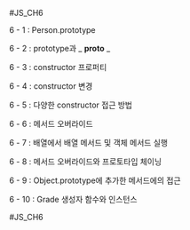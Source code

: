 #JS_CH6

6 - 1 : Person.prototype 

6 - 2 : prototype과 _ __proto__ _

6 - 3 : constructor 프로퍼티

6 - 4 : constructor 변경

6 - 5 : 다양한 constructor 접근 방법

6 - 6 : 메서드 오버라이드

6 - 7 : 배열에서 배열 메서드 및 객체 메서드 실행

6 - 8 : 메서드 오버라이드와 프로토타입 체이닝

6 - 9 : Object.prototype에 추가한 메서드에의 접근

6 - 10 : Grade 생성자 함수와 인스턴스

#JS_CH6
